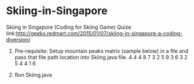 # Skiing-in-Singapore
Skiing in Singapore (Coding for Skiing Game)
Quize link:http://geeks.redmart.com/2015/01/07/skiing-in-singapore-a-coding-diversion/ 

1. Pre-requisite: Setup mountain peaks matrix (sample below) in a file and pass that file path location into Skiing.java file.
4 4
4 8 7 3
2 5 9 3
6 3 2 5
4 4 1 6

2. Run Skiing.java


